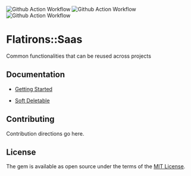 ![Github Action Workflow](https://github.com/flatironsdevelopment/flatirons-saas/actions/workflows/test-gem.yml/badge.svg)
![Github Action Workflow](https://github.com/flatironsdevelopment/flatirons-saas/actions/workflows/deploy-gem.yml/badge.svg)
![Github Action Workflow](https://github.com/flatironsdevelopment/flatirons-saas/actions/workflows/generate-docs.yml/badge.svg)
# Flatirons::Saas
Common functionalities that can be reused across projects

## Documentation

- [Getting Started](https://github.com/flatironsdevelopment/flatirons-saas/wiki/Getting-started)

- [Soft Deletable](https://github.com/flatironsdevelopment/flatirons-saas/wiki/SoftDeletable)

## Contributing
Contribution directions go here.

## License
The gem is available as open source under the terms of the [MIT License](https://opensource.org/licenses/MIT).
